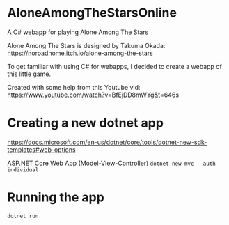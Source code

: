# AloneAmongTheStarsOnline
A C# webapp for playing Alone Among The Stars

Alone Among The Stars is designed by Takuma Okada: https://noroadhome.itch.io/alone-among-the-stars

To get familiar with using C# for webapps, I decided to create a webapp of this little game.

Created with some help from this Youtube vid: https://www.youtube.com/watch?v=BfEjDD8mWYg&t=646s

# Creating a new dotnet app

https://docs.microsoft.com/en-us/dotnet/core/tools/dotnet-new-sdk-templates#web-options

ASP.NET Core Web App (Model-View-Controller) ```dotnet new mvc --auth individual```

# Running the app

```dotnet run```